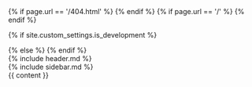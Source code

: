 <!DOCTYPE html>
<html lang="en" dir="ltr">
<head>
  {% if page.url == '/404.html' %}
  <meta name="robots" content="noindex, nofollow">
  {% endif %}
  <meta charset="utf-8">
  <meta name="viewport" content="width=device-width, initial-scale=1, shrink-to-fit=no">
  <meta http-equiv="x-ua-compatible" content="ie=edge">
  {% if page.url == '/' %}
  <meta name="description" content="{{ site.custom_settings.description }}">
  {% endif %}
  <link rel="canonical" href="{{ page.url | replace:'index.html','' | prepend: site.url }}">
  <link rel="shortcut icon" type="image/x-icon" href="{{site.url}}/favicon.ico">
  <link rel="apple-touch-icon" sizes="180x180" href="{{site.url}}/apple-touch-icon.png">
  <link rel="icon" type="image/png" sizes="32x32" href="{{site.url}}/favicon-32x32.png">
  <link rel="icon" type="image/png" sizes="16x16" href="{{site.url}}/favicon-16x16.png">
  <link rel="manifest" href="/site.webmanifest">
  <title>
    {% if page.url == '/' %}
    {{site.custom_settings.name}}
    {% else %}
    {{page.title}} | {{site.custom_settings.name}}
    {% endif %}
  </title>

  {% if site.custom_settings.is_development %}
  <link rel="stylesheet" type="text/css" href="{{site.url | append: '/assets/css/styles.css'}}">
  {% else %}
  <link rel="stylesheet" type="text/css" href="{{site.url | append: '/assets/css/' | append: site.data.rev-manifest['styles.min.css']}}">
  {% endif %}

  </head>
  <body>
    <div id="header" class="md:static w-full h-auto lg:hidden py-4 px-12 shadow">
      {% include header.md %}
    </div>
    <div class="w-full max-w-screen-xl mx-auto px-6">
      <div class="lg:flex -mx-6">
        <div id="sidebar" class="fixed h-full w-full lg:static lg:h-auto lg:overflow-y-visible lg:block lg:border-0 lg:w-1/4 hidden pt-16">
          <div id="sidebar-wrapper" class="lg:pl-12 md:pl-6 h-full overflow-y-auto scrolling-touch lg:h-auto lg:block lg:sticky overflow-hidden">
            {% include sidebar.md %}
          </div>
        </div>
        <div id="content-wrapper"
          class="lg:px-12 md:px-6 min-h-screen w-full lg:static lg:overflow-y-scroll lg:w-3/4 pt-16 lg:max-h-screen"
        >
          <div id="content">
            {{ content }}
          </div>
        </div>
      </div>
    </div>
  </body>
</html>

<!-- Generated with Jeykll {{site.github.versions.jekyll}} at {{ 'now' | date: '%F %T' }} -->
